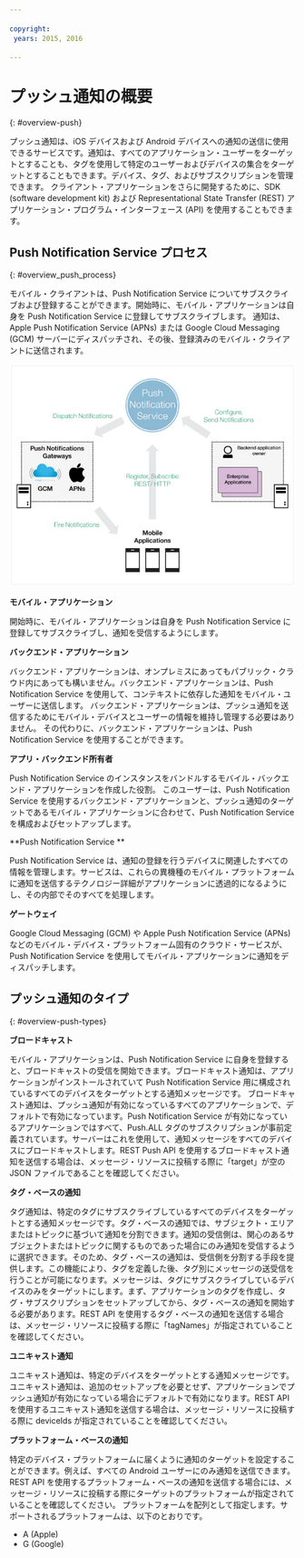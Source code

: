 ```yaml
---

copyright:
 years: 2015, 2016

---
```


# プッシュ通知の概要
{: #overview-push}

プッシュ通知は、iOS デバイスおよび Android デバイスへの通知の送信に使用できるサービスです。通知は、すべてのアプリケーション・ユーザーをターゲットとすることも、タグを使用して特定のユーザーおよびデバイスの集合をターゲットとすることもできます。デバイス、タグ、およびサブスクリプションを管理できます。
クライアント・アプリケーションをさらに開発するために、SDK (software development kit) および Representational State Transfer (REST) アプリケーション・プログラム・インターフェース (API) を使用することもできます。  


## Push Notification Service プロセス
{: #overview_push_process}

モバイル・クライアントは、Push Notification Service についてサブスクライブおよび登録することができます。開始時に、モバイル・アプリケーションは自身を Push Notification Service に登録してサブスクライブします。
通知は、Apple Push Notification Service (APNs) または Google Cloud Messaging (GCM) サーバーにディスパッチされ、その後、登録済みのモバイル・クライアントに送信されます。

![プッシュの概要](images/overview.jpg)


**モバイル・アプリケーション**

開始時に、モバイル・アプリケーションは自身を Push Notification Service に登録してサブスクライブし、通知を受信するようにします。


**バックエンド・アプリケーション**

バックエンド・アプリケーションは、オンプレミスにあってもパブリック・クラウド内にあっても構いません。バックエンド・アプリケーションは、Push Notification Service を使用して、コンテキストに依存した通知をモバイル・ユーザーに送信します。
バックエンド・アプリケーションは、プッシュ通知を送信するためにモバイル・デバイスとユーザーの情報を維持し管理する必要はありません。
その代わりに、バックエンド・アプリケーションは、Push Notification Service を使用することができます。


**アプリ・バックエンド所有者**

Push Notification Service のインスタンスをバンドルするモバイル・バックエンド・アプリケーションを作成した役割。
このユーザーは、Push Notification Service を使用するバックエンド・アプリケーションと、プッシュ通知のターゲットであるモバイル・アプリケーションに合わせて、Push Notification Service を構成およびセットアップします。


**Push Notification Service **

Push Notification Service は、通知の登録を行うデバイスに関連したすべての情報を管理します。サービスは、これらの異機種のモバイル・プラットフォームに通知を送信するテクノロジー詳細がアプリケーションに透過的になるようにし、その内部でそのすべてを処理します。

**ゲートウェイ**

Google Cloud Messaging (GCM) や Apple Push Notification Service (APNs) などのモバイル・デバイス・プラットフォーム固有のクラウド・サービスが、Push Notification Service を使用してモバイル・アプリケーションに通知をディスパッチします。


## プッシュ通知のタイプ
{: #overview-push-types}

**ブロードキャスト**

モバイル・アプリケーションは、Push Notification Service  に自身を登録すると、ブロードキャストの受信を開始できます。ブロードキャスト通知は、アプリケーションがインストールされていて Push Notification Service 用に構成されているすべてのデバイスをターゲットとする通知メッセージです。
ブロードキャスト通知は、プッシュ通知が有効になっているすべてのアプリケーションで、デフォルトで有効になっています。Push Notification Service が有効になっているアプリケーションではすべて、Push.ALL タグのサブスクリプションが事前定義されています。サーバーはこれを使用して、通知メッセージをすべてのデバイスにブロードキャストします。REST Push API を使用するブロードキャスト通知を送信する場合は、メッセージ・リソースに投稿する際に「target」が空の JSON ファイルであることを確認してください。


**タグ・ベースの通知**

タグ通知は、特定のタグにサブスクライブしているすべてのデバイスをターゲットとする通知メッセージです。タグ・ベースの通知では、サブジェクト・エリアまたはトピックに基づいて通知を分割できます。通知の受信側は、関心のあるサブジェクトまたはトピックに関するものであった場合にのみ通知を受信するように選択できます。そのため、タグ・ベースの通知は、受信側を分割する手段を提供します。この機能により、タグを定義した後、タグ別にメッセージの送受信を行うことが可能になります。メッセージは、タグにサブスクライブしているデバイスのみをターゲットにします。まず、アプリケーションのタグを作成し、タグ・サブスクリプションをセットアップしてから、タグ・ベースの通知を開始する必要があります。REST API を使用するタグ・ベースの通知を送信する場合は、メッセージ・リソースに投稿する際に「tagNames」が指定されていることを確認してください。


**ユニキャスト通知**

ユニキャスト通知は、特定のデバイスをターゲットとする通知メッセージです。ユニキャスト通知は、追加のセットアップを必要とせず、アプリケーションでプッシュ通知が有効になっている場合にデフォルトで有効になります。REST API を使用するユニキャスト通知を送信する場合は、メッセージ・リソースに投稿する際に deviceIds が指定されていることを確認してください。

**プラットフォーム・ベースの通知**

特定のデバイス・プラットフォームに届くように通知のターゲットを設定することができます。例えば、すべての Android ユーザーにのみ通知を送信できます。
REST API を使用するプラットフォーム・ベースの通知を送信する場合には、メッセージ・リソースに投稿する際にターゲットのプラットフォームが指定されていることを確認してください。
プラットフォームを配列として指定します。サポートされるプラットフォームは、以下のとおりです。
* A (Apple) 
* G (Google)
